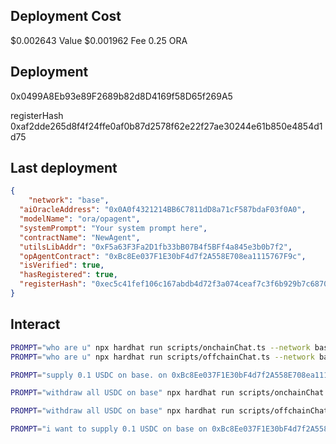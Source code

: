 
## Deployment Cost

$0.002643 Value
$0.001962 Fee
0.25 ORA

## Deployment

0x0499A8Eb93e89F2689b82d8D4169f58D65f269A5

registerHash
0xaf2dde265d8f4f24ffe0af0b87d2578f62e22f27ae30244e61b850e4854d1d75


## Last deployment

```json
{
    "network": "base",
  "aiOracleAddress": "0x0A0f4321214BB6C7811dD8a71cF587bdaF03f0A0",
  "modelName": "ora/opagent",
  "systemPrompt": "Your system prompt here",
  "contractName": "NewAgent",
  "utilsLibAddr": "0xF5a63F3Fa2D1fb33bB07B4f5BFf4a845e3b0b7f2",
  "opAgentContract": "0xBc8Ee037F1E30bF4d7f2A558E708ea1115767F9c",
  "isVerified": true,
  "hasRegistered": true,
  "registerHash": "0xec5c41fef106c167abdb4d72f3a074ceaf7c3f6b929b7c6870e816db3cfb7d0a"
}
```

## Interact 

```bash
PROMPT="who are u" npx hardhat run scripts/onchainChat.ts --network base
PROMPT="who are u" npx hardhat run scripts/offchainChat.ts --network base
```

```bash
PROMPT="supply 0.1 USDC on base. on 0xBc8Ee037F1E30bF4d7f2A558E708ea1115767F9c behalf with 0 as ref code" npx hardhat run scripts/offchainChat.ts --network base
```

```bash
PROMPT="withdraw all USDC on base" npx hardhat run scripts/onchainChat.ts --network base

PROMPT="withdraw all USDC on base" npx hardhat run scripts/offchainChat.ts --network base
```

```bash
PROMPT="i want to supply 0.1 USDC on base on 0xBc8Ee037F1E30bF4d7f2A558E708ea1115767F9c behalf with 0 as ref code" npx hardhat run scripts/offchainChat.ts --network base
```
